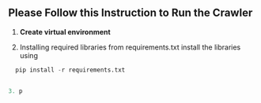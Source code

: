 
## Please Follow this Instruction to Run the Crawler

1. **Create virtual environment**

2. Installing required libraries 
   from requirements.txt install the libraries using
  ```python
    pip install -r requirements.txt


3. p